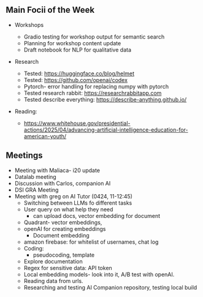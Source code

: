 ## Main Focii of the Week
- Workshops
  - Gradio testing for workshop output for semantic search
  - Planning for workshop content update
  - Draft notebook for NLP for qualitative data

- Research
  - Tested: https://huggingface.co/blog/helmet
  - Tested: https://github.com/openai/codex
  - Pytorch- error handling for replacing numpy with pytorch
  - Tested research rabbit: https://researchrabbitapp.com
  - Tested describe everything: https://describe-anything.github.io/

- Reading:
  - https://www.whitehouse.gov/presidential-actions/2025/04/advancing-artificial-intelligence-education-for-american-youth/

## Meetings
- Meeting with Maliaca- i20 update
- Datalab meeting
- Discussion with Carlos, companion AI
- DSI GRA Meeting
- Meeting with greg on AI Tutor (0424, 11-12:45)
  - Switching between LLMs fo different tasks
  - User query on what help they need
    - can upload docs, vector embedding for document
  - Quadrant- vector embeddings,
  - openAI for creating embeddings
    - Document embedding
  - amazon firebase: for whitelist of usernames, chat log
  - Coding:
    - pseudocoding, template
  - Explore documentation
  - Regex for sensitive data: API token
  - Local embedding models- look into it, A/B test with openAI.
  - Reading data from urls.
  - Researching and testing AI Companion repository, testing local build



 
